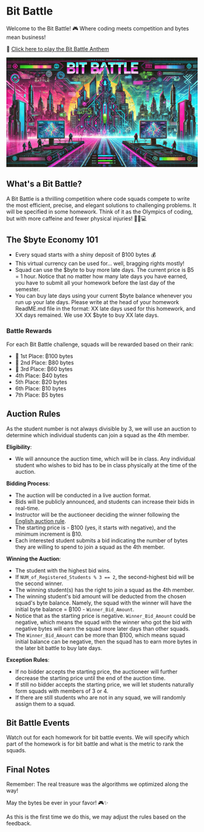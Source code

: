 # Bit Battle

Welcome to the Bit Battle! 🎮 Where coding meets competition and bytes mean business! 

🎵 [Click here to play the Bit Battle Anthem](https://www.dropbox.com/scl/fi/949wt25ywgx5790z16ipn/BitBattle.mp3?rlkey=dvdcjbpf55lqtlrj26duc0yuh&dl=0)

![bit_battle](./syllabus.assets/bitbattle.png)

## What's a Bit Battle? 

A Bit Battle is a thrilling competition where code squads compete to write the most efficient, precise, and elegant solutions to challenging problems. It will be specified in some homework. Think of it as the Olympics of coding, but with more caffeine and fewer physical injuries! 🏃‍♂️💻

## The $byte Economy 101

- Every squad starts with a shiny deposit of ₿100 bytes 💰
- This virtual currency can be used for... well, bragging rights mostly! 
- Squad can use the $byte to buy more late days. The current price is ₿5 = 1 hour. Notice that no matter how many late days you have earned, you have to submit all your homework before the last day of the semester.
- You can buy late days using your current $byte balance whenever you run up your late days. Please write at the head of your homework ReadME.md file in the format: XX late days used for this homework, and XX days remained. We use XX $byte to buy XX late days.

### Battle Rewards
For each Bit Battle challenge, squads will be rewarded based on their rank:

- 🥇 1st Place: ₿100 bytes
- 🥈 2nd Place: ₿80 bytes
- 🥉 3rd Place: ₿60 bytes
- 4th Place: ₿40 bytes
- 5th Place: ₿20 bytes
- 6th Place: ₿10 bytes
- 7th Place: ₿5 bytes

## Auction Rules

As the student number is not always divisible by 3, we will use an auction to determine which individual students can join a squad as the 4th member. 

**Eligibility**: 

- We will announce the auction time, which will be in class. Any individual student who wishes to bid has to be in class physically at the time of the auction.

**Bidding Process**:

- The auction will be conducted in a live auction format.
- Bids will be publicly announced, and students can increase their bids in real-time.
- Instructor will be the auctioneer deciding the winner following the [English auction rule](https://en.wikipedia.org/wiki/English_auction).
- The starting price is - ₿100 (yes, it starts with negative), and the minimum increment is ₿10.
- Each interested student submits a bid indicating the number of bytes they are willing to spend to join a squad as the 4th member.

**Winning the Auction**:

- The student with the highest bid wins.
- If `NUM_of_Registered_Students % 3 == 2`, the second-highest bid will be the second winner.
- The winning student(s) has the right to join a squad as the 4th member.
- The winning student's bid amount will be deducted from the chosen squad's byte balance. Namely, the squad with the winner will have the initial byte balance = ₿100 - `Winner_Bid_Amount`.
- Notice that as the starting price is negative. `Winner_Bid_Amount` could be negative, which means the squad with the winner who got the bid with negative bytes will earn the squad more later days than other squads.
-  The `Winner_Bid_Amount` can be more than ₿100, which means squad initial balance can be negative, then the squad has to earn more bytes in the later bit battle to buy late days.

**Exception Rules**:

- If no bidder accepts the starting price, the auctioneer will further decrease the starting price until the end of the auction time.
- If still no bidder accepts the starting price, we will let students naturally form squads with members of 3 or 4.
- If there are still students who are not in any squad, we will randomly assign them to a squad.


## Bit Battle Events

Watch out for each homework for bit battle events. We will specify which part of the homework is for bit battle and what is the metric to rank the squads.


## Final Notes

Remember: The real treasure was the algorithms we optimized along the way! 

May the bytes be ever in your favor! 🎮✨

As this is the first time we do this, we may adjust the rules based on the feedback. 

